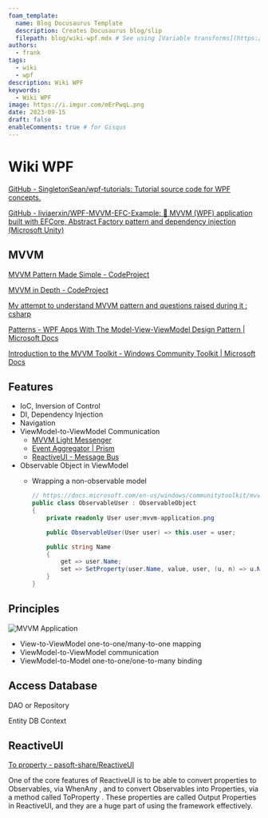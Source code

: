 ```yaml
---
foam_template:
  name: Blog Docusaurus Template
  description: Creates Docusaurus blog/slip
  filepath: blog/wiki-wpf.mdx # See using [Variable transforms](https://code.visualstudio.com/docs/editor/userdefinedsnippets#_variable-transforms )
authors:
  - frank
tags:
  - wiki
  - wpf
description: Wiki WPF
keywords:
  - Wiki WPF
image: https://i.imgur.com/mErPwqL.png
date: 2023-09-15
draft: false
enableComments: true # for Gisqus
---
```


# Wiki WPF

[GitHub - SingletonSean/wpf-tutorials: Tutorial source code for WPF concepts.](https://github.com/SingletonSean/wpf-tutorials)

[GitHub - liviaerxin/WPF-MVVM-EFC-Example: 📲 MVVM (WPF) application built with EFCore, Abstract Factory pattern and dependency injection (Microsoft Unity)](https://github.com/liviaerxin/WPF-MVVM-EFC-Example)

## MVVM

[MVVM Pattern Made Simple - CodeProject](https://www.codeproject.com/Articles/278901/MVVM-Pattern-Made-Simple)

[MVVM in Depth - CodeProject](https://www.codeproject.com/Articles/659614/MVVM-in-Depth)

[My attempt to understand MVVM pattern and questions raised during it : csharp](https://www.reddit.com/r/csharp/comments/i3pbmt/my_attempt_to_understand_mvvm_pattern_and/)

[Patterns - WPF Apps With The Model-View-ViewModel Design Pattern | Microsoft Docs](https://docs.microsoft.com/en-us/archive/msdn-magazine/2009/february/patterns-wpf-apps-with-the-model-view-viewmodel-design-pattern)

[Introduction to the MVVM Toolkit - Windows Community Toolkit | Microsoft Docs](https://docs.microsoft.com/en-us/windows/communitytoolkit/mvvm/introduction)

## Features

- IoC, Inversion of Control
- DI, Dependency Injection
- Navigation
- ViewModel-to-ViewModel Communication
  - [MVVM Light Messenger](https://dotnetpattern.com/mvvm-light-messenger/)
  - [Event Aggregator | Prism](https://prismlibrary.com/docs/event-aggregator.html)
  - [ReactiveUI - Message Bus](https://www.reactiveui.net/docs/handbook/message-bus/)
- Observable Object in ViewModel
  - Wrapping a non-observable model

    ```C#
    // https://docs.microsoft.com/en-us/windows/communitytoolkit/mvvm/observableobject#wrapping-a-non-observable-model
    public class ObservableUser : ObservableObject
    {
        private readonly User user;mvvm-application.png

        public ObservableUser(User user) => this.user = user;

        public string Name
        {
            get => user.Name;
            set => SetProperty(user.Name, value, user, (u, n) => u.Name = n);
        }
    }
    ```

## Principles

![MVVM Application](../../attachments/images/mvvm-application.png)

- View-to-ViewModel one-to-one/many-to-one mapping
- ViewModel-to-ViewModel communication
- ViewModel-to-Model one-to-one/one-to-many binding

## Access Database

DAO or Repository

Entity
DB Context

## ReactiveUI

[To property - pasoft-share/ReactiveUI](https://pasoft-sharereactiveui.readthedocs.io/en/stable/basics/to-property/)

One of the core features of ReactiveUI is to be able to convert properties to Observables, via WhenAny , and to convert Observables into Properties, via a method called ToProperty . These properties are called Output Properties in ReactiveUI, and they are a huge part of using the framework effectively.
